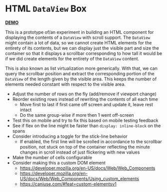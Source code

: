 # HTML `DataView` Box

[**DEMO**](https://tomashubelbauer.github.io/html-data-view-box)

This is a prototype of/an experiment in building an HTML component for displaying
the contents of a `DataView` with scroll support. The `DataView` might contain a
lot of data, so we cannot create HTML elements for the entirety of its contents,
but we can display just the visible part and size the container so that it displays
a scrollbar corresponding to how tall it would be if we did create elements for
the entirety of the `DataView` content.

This is also known as list virtualization more generically. With that, we can query
the scrollbar position and extract the corresponding portion of the `DataView` of
the length given by the visible area. This keeps the number of elements needed constant
with respect to the visible area.

- Adjust the number of rows on the fly (add/remove if viewport change)
- Reorder existing rows instead of rewriting the contents of all each time
  - Move first to last if first came off screen and update it, leave rest intact
  - Do the same group-wise if more then 1 went off-screen
- Test this on mobile and try to fix this based on mobile testing feedback
- See if flex on the line might be faster than `display: inline-block` on the spans
- Consider introducing a toggle for the stick-line behavior
  - If enabled, the first line will be scrolled in accordance to the scrollbar
    position, not stuck on top of the container reflecting the minute changes in
    scroll instead of just flickering with new values
- Make the number of cells configurable
- Consider making this a custom DOM element
  - https://developer.mozilla.org/en-US/docs/Web/Web_Components
  - https://developer.mozilla.org/en-US/docs/Web/Web_Components/Using_custom_elements
  - https://caniuse.com/#feat=custom-elementsv1
